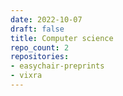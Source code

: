```yaml
---
date: 2022-10-07
draft: false
title: Computer science
repo_count: 2
repositories:
- easychair-preprints
- vixra
---
```



